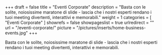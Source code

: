 +++
draft	 		= false
title	 		= "Eventi Corporate"
description		= "Basta con le solite, noiosissime maratone di slide - lascia che i nostri esperti rendano i tuoi meeting divertenti, interattivi e memorabili."
weight			= 1
categories		= [ "Eventi Corporate" ]
showrefs		= false
showpageslist	= true
urlredirect		= ""
url	 			= "/eventi-corporate/"
picture			= "/pictures/inserts/home-business-events.jpg"
+++

Basta con le solite, noiosissime maratone di slide - lascia che i nostri esperti rendano i tuoi meeting divertenti, interattivi e memorabili.